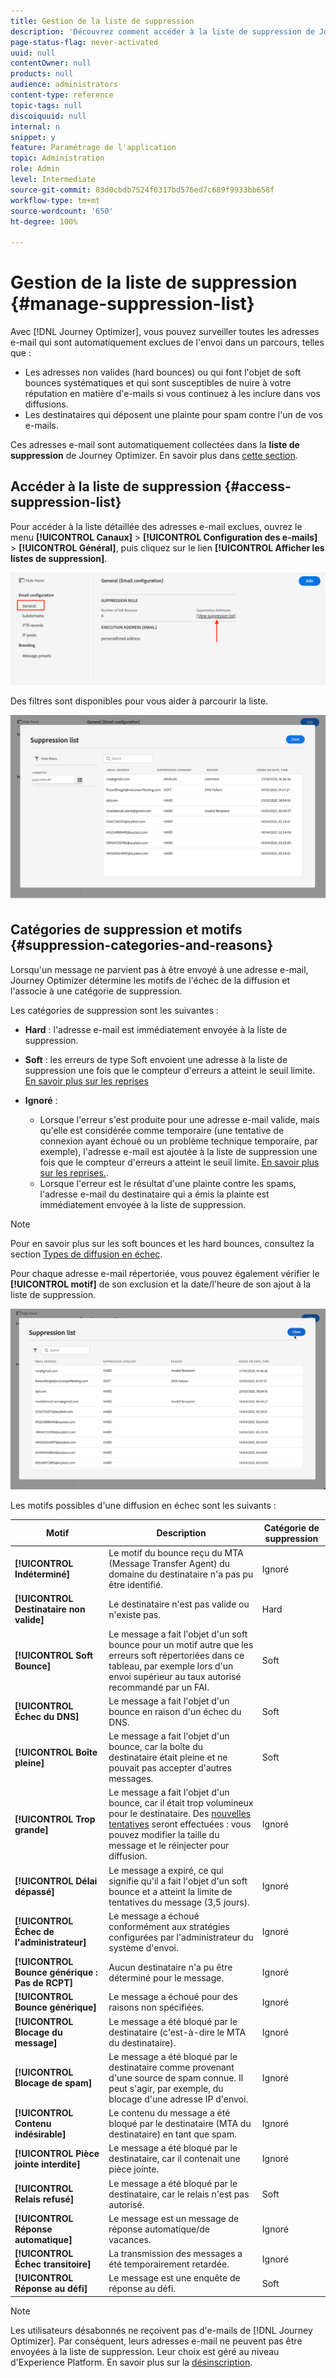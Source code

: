 ```yaml
---
title: Gestion de la liste de suppression
description: 'Découvrez comment accéder à la liste de suppression de Journey Optimizer et la gérer '
page-status-flag: never-activated
uuid: null
contentOwner: null
products: null
audience: administrators
content-type: reference
topic-tags: null
discoiquuid: null
internal: n
snippet: y
feature: Paramétrage de l'application
topic: Administration
role: Admin
level: Intermediate
source-git-commit: 83d0cbdb7524f0317bd576ed7c689f9933bb658f
workflow-type: tm+mt
source-wordcount: '650'
ht-degree: 100%

---
```



# Gestion de la liste de suppression {#manage-suppression-list}

Avec [!DNL Journey Optimizer], vous pouvez surveiller toutes les adresses e-mail qui sont automatiquement exclues de l&#39;envoi dans un parcours, telles que :

* Les adresses non valides (hard bounces) ou qui font l&#39;objet de soft bounces systématiques et qui sont susceptibles de nuire à votre réputation en matière d&#39;e-mails si vous continuez à les inclure dans vos diffusions.
* Les destinataires qui déposent une plainte pour spam contre l&#39;un de vos e-mails.

<!--Profiles who unsubscribe from your sendings. Learn more on [opting-out](../consent.md). NOT TRUE as confirmed by eng.: "Subscribe and Unsubscribe are handled by the Consent/Subscription service. A user that opts out will not make it to the suppression list – we won’t send them emails."-->

Ces adresses e-mail sont automatiquement collectées dans la **liste de suppression** de Journey Optimizer. En savoir plus dans [cette section](../suppression-list.md).

## Accéder à la liste de suppression {#access-suppression-list}

Pour accéder à la liste détaillée des adresses e-mail exclues, ouvrez le menu **[!UICONTROL Canaux]** > **[!UICONTROL Configuration des e-mails]** > **[!UICONTROL Général]**, puis cliquez sur le lien **[!UICONTROL Afficher les listes de suppression]**.

![](../assets/suppression-list-link.png)

Des filtres sont disponibles pour vous aider à parcourir la liste.

![](../assets/suppression-list-filters.png)

<!--suppression date,  category and reason, but on staging, only creation date filter is available-->

<!--You can also download the list as a CSV file for analysis and reporting purpose. Won't be available.-->

## Catégories de suppression et motifs {#suppression-categories-and-reasons}

Lorsqu&#39;un message ne parvient pas à être envoyé à une adresse e-mail, Journey Optimizer détermine les motifs de l&#39;échec de la diffusion et l&#39;associe à une catégorie de suppression.

Les catégories de suppression sont les suivantes :

* **Hard** : l&#39;adresse e-mail est immédiatement envoyée à la liste de suppression.

* **Soft** : les erreurs de type Soft envoient une adresse à la liste de suppression une fois que le compteur d&#39;erreurs a atteint le seuil limite. [En savoir plus sur les reprises](retries.md)

* **Ignoré** :
   * Lorsque l&#39;erreur s&#39;est produite pour une adresse e-mail valide, mais qu&#39;elle est considérée comme temporaire (une tentative de connexion ayant échoué ou un problème technique temporaire, par exemple), l&#39;adresse e-mail est ajoutée à la liste de suppression une fois que le compteur d&#39;erreurs a atteint le seuil limite. [En savoir plus sur les reprises.](retries.md).
   * Lorsque l&#39;erreur est le résultat d&#39;une plainte contre les spams, l&#39;adresse e-mail du destinataire qui a émis la plainte est immédiatement envoyée à la liste de suppression.

<!--**Manual**: You can also manually add an email address to the suppression list. => Manual category will be available when manually adding an address to the suppression list (via API)-->

>[!NOTE]
>
>Pour en savoir plus sur les soft bounces et les hard bounces, consultez la section [Types de diffusion en échec](../suppression-list.md#delivery-failures).

Pour chaque adresse e-mail répertoriée, vous pouvez également vérifier le **[!UICONTROL motif]** de son exclusion et la date/l&#39;heure de son ajout à la liste de suppression.

![](../assets/suppression-list-temp.png)
<!--to replace with suppression-list.png when Manual category is available (through API)-->

Les motifs possibles d&#39;une diffusion en échec sont les suivants :

| Motif | Description | Catégorie de suppression |
---------|----------|--------- |
| **[!UICONTROL Indéterminé]** | Le motif du bounce reçu du MTA (Message Transfer Agent) du domaine du destinataire n&#39;a pas pu être identifié. | Ignoré |
| **[!UICONTROL Destinataire non valide]** | Le destinataire n&#39;est pas valide ou n&#39;existe pas. | Hard |
| **[!UICONTROL Soft Bounce]** | Le message a fait l&#39;objet d&#39;un soft bounce pour un motif autre que les erreurs soft répertoriées dans ce tableau, par exemple lors d&#39;un envoi supérieur au taux autorisé recommandé par un FAI. | Soft |
| **[!UICONTROL Échec du DNS]** | Le message a fait l&#39;objet d&#39;un bounce en raison d&#39;un échec du DNS. | Soft |
| **[!UICONTROL Boîte pleine]** | Le message a fait l&#39;objet d&#39;un bounce, car la boîte du destinataire était pleine et ne pouvait pas accepter d&#39;autres messages. | Soft |
| **[!UICONTROL Trop grande]** | Le message a fait l&#39;objet d&#39;un bounce, car il était trop volumineux pour le destinataire. Des [nouvelles tentatives](retries.md) seront effectuées : vous pouvez modifier la taille du message et le réinjecter pour diffusion. | Ignoré |
| **[!UICONTROL Délai dépassé]** | Le message a expiré, ce qui signifie qu&#39;il a fait l&#39;objet d&#39;un soft bounce et a atteint la limite de tentatives du message (3,5 jours). | Ignoré |
| **[!UICONTROL Échec de l&#39;administrateur]** | Le message a échoué conformément aux stratégies configurées par l&#39;administrateur du système d&#39;envoi. <!--For example, if emails are blackholed at the global, domain or binding level using the "blackhole" directive, this bounce code is used.--> | Ignoré |
| **[!UICONTROL Bounce générique : Pas de RCPT]** | Aucun destinataire n&#39;a pu être déterminé pour le message. | Ignoré |
| **[!UICONTROL Bounce générique]** | Le message a échoué pour des raisons non spécifiées. | Ignoré |
| **[!UICONTROL Blocage du message]** | Le message a été bloqué par le destinataire (c&#39;est-à-dire le MTA du destinataire). | Ignoré |
| **[!UICONTROL Blocage de spam]** | Le message a été bloqué par le destinataire comme provenant d&#39;une source de spam connue. Il peut s&#39;agir, par exemple, du blocage d&#39;une adresse IP d&#39;envoi. | Ignoré |
| **[!UICONTROL Contenu indésirable]** | Le contenu du message a été bloqué par le destinataire (MTA du destinataire) en tant que spam. | Ignoré |
| **[!UICONTROL Pièce jointe interdite]** | Le message a été bloqué par le destinataire, car il contenait une pièce jointe. | Ignoré |
| **[!UICONTROL Relais refusé]** | Le message a été bloqué par le destinataire, car le relais n&#39;est pas autorisé. | Soft |
| **[!UICONTROL Réponse automatique]** | Le message est un message de réponse automatique/de vacances. | Ignoré |
| **[!UICONTROL Échec transitoire]** | La transmission des messages a été temporairement retardée. | Ignoré |
| **[!UICONTROL Réponse au défi]** | Le message est une enquête de réponse au défi. | Soft |

>[!NOTE]
>
>Les utilisateurs désabonnés ne reçoivent pas d&#39;e-mails de [!DNL Journey Optimizer]. Par conséquent, leurs adresses e-mail ne peuvent pas être envoyées à la liste de suppression. Leur choix est géré au niveau d&#39;Experience Platform. En savoir plus sur la [désinscription](../consent.md).

<!--
Removed from the table provided by SparkPost/Momentum:
| **[!UICONTROL Subscribe]** | The message is a subscribe request. | Ignored |
| **[!UICONTROL Unsubscribe]** | The message is an unsubscribe request. | Hard |
-->

<!--Note to add eventually: If a user is subscribed and [!DNL Journey Optimizer] fails to send emails to their subscribed email address, they will get added to the suppression list. (not sure it's possible to subscribe through AJO or need to find reference to Experience Platform doc?)-->


